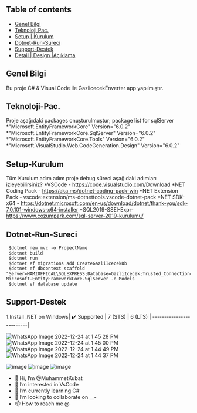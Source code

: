 
## Table of contents
* [ Genel Bilgi ](#Genel-Bilgi )
* [Teknoloji Pac.](#Teknoloji-Pac.)
* [Setup | Kurulum](#Setup-Kurulum)
* [Dotnet-Run-Sureci](#Dotnet-Run-Sureci)
* [Support-Destek](#Support-Destek)
* [Detail | Design |Açıklama ](#Detail-Design-Açıklama )

## Genel Bilgi 
Bu proje C# & Visual Code ile GazlicecekEnverter app yapılmıştır.
	
## Teknoloji-Pac.
Proje aşağıdaki packages onuşturulmuştur;
package list for sqlServer
    *"Microsoft.EntityFrameworkCore" Version="6.0.2"
   *"Microsoft.EntityFrameworkCore.SqlServer" Version="6.0.2" 
   *"Microsoft.EntityFrameworkCore.Tools" Version="6.0.2"
   *"Microsoft.VisualStudio.Web.CodeGeneration.Design" Version="6.0.2"


## Setup-Kurulum
Tüm Kurulum adım adım proje debug süreci aşağıdaki adımları izleyebilirsiniz?
*VSCode - https://code.visualstudio.com/Download
*NET Coding Pack - https://aka.ms/dotnet-coding-pack-win
*NET Extension Pack - vscode:extension/ms-dotnettools.vscode-dotnet-pack
*NET SDK-x64 - https://dotnet.microsoft.com/en-us/download/dotnet/thank-you/sdk-7.0.101-windows-x64-installer
*SQL2019-SSEI-Expr-https://www.cozumpark.com/sql-server-2019-kurulumu/
	


## Dotnet-Run-Sureci
```
 $dotnet new mvc -o ProjectName 
 $dotnet build 
 $dotnet run 
 $dotnet ef migrations add CreateGazliIcecekDb
 $dotnet ef dbcontext scaffold "Server=MAMIOFFICAL\SQLEXPRESS;Database=GazliIcecek;Trusted_Connection=True;Encrypt=False;" Microsoft.EntityFrameworkCore.SqlServer -o Models
 $dotnet ef database update
```
	
## Support-Destek 
1.Install .NET on Windows|
	✔️ Supported	 |
          7 (STS)	 |
          6 (LTS)	 |
-------------------------|


![WhatsApp Image 2022-12-24 at 1 45 28 PM](https://user-images.githubusercontent.com/38388188/210081736-af9125cb-b19d-4acf-8a65-1e5bf38258a9.jpeg)
![WhatsApp Image 2022-12-24 at 1 45 00 PM](https://user-images.githubusercontent.com/38388188/210081738-f40a6569-d2ab-4af0-ab68-d59026267f77.jpeg)
![WhatsApp Image 2022-12-24 at 1 44 49 PM](https://user-images.githubusercontent.com/38388188/210081740-cbf464ca-7fdd-4f4f-817a-2695c17cea32.jpeg)
![WhatsApp Image 2022-12-24 at 1 44 37 PM](https://user-images.githubusercontent.com/38388188/210081743-aa31e57e-1ce7-412d-afe8-80c38ce9ea2b.jpeg)

![image](https://user-images.githubusercontent.com/38388188/210082048-5f4a18c8-f17d-4494-ac9f-58da66dc6ef5.png)
![image](https://user-images.githubusercontent.com/38388188/210082119-655c8be8-14ec-4991-abb7-d5a9c0091a79.png)
![image](https://user-images.githubusercontent.com/38388188/210082348-6dfbaa27-fd23-4d46-a8bc-45d290fa3ebb.png)
- 👋 Hi, I’m @MuhammetKubat
- 👀 I’m interested in VsCode 
- 🌱 I’m currently learning C#
- 💞️ I’m looking to collaborate on __-
- 📫 How to reach me @


